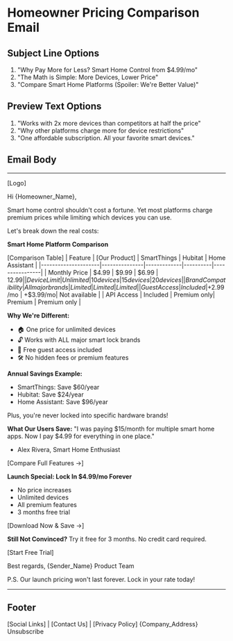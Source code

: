 # Homeowner Pricing Comparison Email

## Subject Line Options
1. "Why Pay More for Less? Smart Home Control from $4.99/mo"
2. "The Math is Simple: More Devices, Lower Price"
3. "Compare Smart Home Platforms (Spoiler: We're Better Value)"

## Preview Text Options
1. "Works with 2x more devices than competitors at half the price"
2. "Why other platforms charge more for device restrictions"
3. "One affordable subscription. All your favorite smart devices."

## Email Body

---

[Logo]

Hi {Homeowner_Name},

Smart home control shouldn't cost a fortune. Yet most platforms charge premium prices while limiting which devices you can use.

Let's break down the real costs:

**Smart Home Platform Comparison**

[Comparison Table]
| Feature             | [Our Product] | SmartThings | Hubitat | Home Assistant |
|---------------------|---------------|-------------|----------|----------------|
| Monthly Price       | $4.99         | $9.99       | $6.99    | $12.99        |
| Device Limit        | Unlimited     | 10 devices  | 15 devices| 20 devices    |
| Brand Compatibility | All major brands| Limited    | Limited  | Limited       |
| Guest Access        | Included      | +$2.99/mo   | +$3.99/mo| Not available |
| API Access          | Included      | Premium only| Premium  | Premium only  |

**Why We're Different:**
- 🏠 One price for unlimited devices
- 🔓 Works with ALL major smart lock brands
- 👥 Free guest access included
- 🛠️ No hidden fees or premium features

**Annual Savings Example:**
- SmartThings: Save $60/year
- Hubitat: Save $24/year
- Home Assistant: Save $96/year

Plus, you're never locked into specific hardware brands!

**What Our Users Save:**
"I was paying $15/month for multiple smart home apps. Now I pay $4.99 for everything in one place."
- Alex Rivera, Smart Home Enthusiast

[Compare Full Features →]

**Launch Special: Lock In $4.99/mo Forever**
- No price increases
- Unlimited devices
- All premium features
- 3 months free trial

[Download Now & Save →]

**Still Not Convinced?**
Try it free for 3 months. No credit card required.

[Start Free Trial]

Best regards,
{Sender_Name}
Product Team

P.S. Our launch pricing won't last forever. Lock in your rate today!

---

## Footer
[Social Links] | [Contact Us] | [Privacy Policy]
{Company_Address}
Unsubscribe 